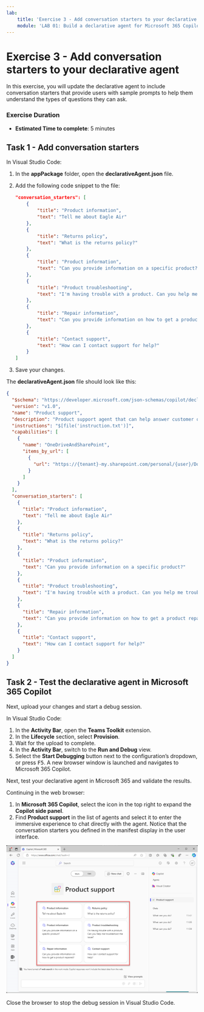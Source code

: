 ```yaml
---
lab:
    title: 'Exercise 3 - Add conversation starters to your declarative agent'
    module: 'LAB 01: Build a declarative agent for Microsoft 365 Copilot using Visual Studio Code'
---
```


# Exercise 3 - Add conversation starters to your declarative agent

In this exercise, you will update the declarative agent to include conversation starters that provide users with sample prompts to help them understand the types of questions they can ask.

### Exercise Duration

- **Estimated Time to complete**: 5 minutes

## Task 1 - Add conversation starters

In Visual Studio Code:

1. In the **appPackage** folder, open the **declarativeAgent.json** file.
1. Add the following code snippet to the file:

   ```json
   "conversation_starters": [
       {
           "title": "Product information",
           "text": "Tell me about Eagle Air"
       },
       {
           "title": "Returns policy",
           "text": "What is the returns policy?"
       },
       {
           "title": "Product information",
           "text": "Can you provide information on a specific product?"
       },
       {
           "title": "Product troubleshooting",
           "text": "I'm having trouble with a product. Can you help me troubleshoot the issue?"
       },
       {
           "title": "Repair information",
           "text": "Can you provide information on how to get a product repaired?"
       },
       {
           "title": "Contact support",
           "text": "How can I contact support for help?"
       }
   ]
   ```

1. Save your changes.

The **declarativeAgent.json** file should look like this:

```json
{
  "$schema": "https://developer.microsoft.com/json-schemas/copilot/declarative-agent/v1.0/schema.json",
  "version": "v1.0",
  "name": "Product support",
  "description": "Product support agent that can help answer customer queries about Contoso Electronics products",
  "instructions": "$[file('instruction.txt')]",
  "capabilities": [
    {
      "name": "OneDriveAndSharePoint",
      "items_by_url": [
        {
          "url": "https://{tenant}-my.sharepoint.com/personal/{user}/Documents/Products"
        }
      ]
    }
  ],
  "conversation_starters": [
    {
      "title": "Product information",
      "text": "Tell me about Eagle Air"
    },
    {
      "title": "Returns policy",
      "text": "What is the returns policy?"
    },
    {
      "title": "Product information",
      "text": "Can you provide information on a specific product?"
    },
    {
      "title": "Product troubleshooting",
      "text": "I'm having trouble with a product. Can you help me troubleshoot the issue?"
    },
    {
      "title": "Repair information",
      "text": "Can you provide information on how to get a product repaired?"
    },
    {
      "title": "Contact support",
      "text": "How can I contact support for help?"
    }
  ]
}
```

## Task 2 - Test the declarative agent in Microsoft 365 Copilot

Next, upload your changes and start a debug session.

In Visual Studio Code:

1. In the **Activity Bar**, open the **Teams Toolkit** extension.
1. In the **Lifecycle** section, select **Provision**.
1. Wait for the upload to complete.
1. In the **Activity Bar**, switch to the **Run and Debug** view.
1. Select the **Start Debugging** button next to the configuration’s dropdown, or press <kbd>F5</kbd>. A new browser window is launched and navigates to Microsoft 365 Copilot.

Next, test your declarative agent in Microsoft 365 and validate the results.

Continuing in the web browser:

1. In **Microsoft 365 Copilot**, select the icon in the top right to expand the **Copilot side panel**.
1. Find **Product support** in the list of agents and select it to enter the immersive experience to chat directly with the agent. Notice that the conversation starters you defined in the manifest display in the user interface.

![Screenshot of Microsoft Edge showing the Product support declarative agent in the immersive experience with custom conversation starters.](../media/LAB_01/test-conversation-starters.png)

Close the browser to stop the debug session in Visual Studio Code.